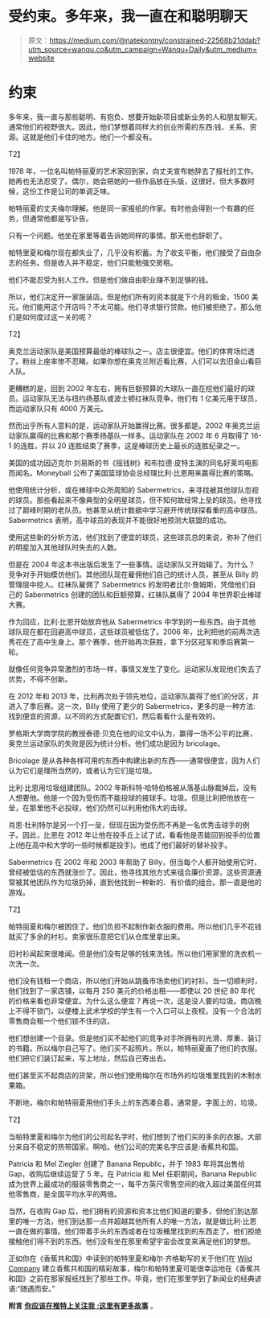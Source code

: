 # 受约束。多年来，我一直在和聪明聊天

> 原文：<https://medium.com/@natekontny/constrained-22568b21ddab?utm_source=wanqu.co&utm_campaign=Wanqu+Daily&utm_medium=website>

# 约束

多年来，我一直与那些聪明、有抱负、想要开始新项目或新业务的人和朋友聊天。通常他们的视野很大。因此，他们梦想着同样大的创业所需的东西:钱、关系、资源。这就是他们卡住的地方。他们一个都没有。

T2】

1978 年，一位名叫帕特丽夏的艺术家回到家，向丈夫宣布她辞去了报社的工作。她再也无法忍受了。偶尔，她会把她的一些作品放在头版，这很好。但大多数时候，这份工作是公司的单调乏味。

帕特丽夏的丈夫梅尔理解。他是同一家报纸的作家。有时他会得到一个有趣的任务，但通常他都是写讣告。

只有一个问题。他坐在家里等着告诉她同样的事情。那天他也辞职了。

帕特里夏和梅尔现在都失业了，几乎没有积蓄。为了收支平衡，他们接受了自由杂志的任务。但是收入并不稳定，他们只能勉强交房租。

他们不能忍受为别人工作。但是他们做自由职业赚不到足够的钱。

所以，他们决定开一家服装店。但是他们所有的资本就是下个月的租金，1500 美元。他们能用这个开店吗？不太可能。他们寻求银行贷款。他们被拒绝了。那么他们是如何度过这一关的呢？

T2】

奥克兰运动家队是美国预算最低的棒球队之一。店主很便宜。他们的体育场烂透了。粉丝上座率惨不忍睹。如果你想在奥克兰附近看比赛，人们可以去旧金山看巨人队。

更糟糕的是，回到 2002 年左右，拥有巨额预算的大球队一直在挖他们最好的球员。运动家队无法与纽约扬基队或波士顿红袜队竞争，他们有 1 亿美元用于球员，而运动家队只有 4000 万美元。

然而出乎所有人意料的是，运动家队开始赢得比赛。很多都是。2002 年奥克兰运动家队赢得的比赛和那个赛季扬基队一样多。运动家队在 2002 年 6 月取得了 16-1 的连胜，并以 20 连胜结束了赛季，这是棒球历史上最长的连胜纪录之一。

美国的成功因迈克尔·刘易斯的书《摇钱树》和布拉德·皮特主演的同名好莱坞电影而闻名。Moneyball 公布了美国篮球协会总经理比利·比恩用来赢得比赛的策略。

他使用统计分析，或在棒球中众所周知的 Sabermetrics，来寻找被其他球队忽视的球员。那些看起来不像典型的全明星球员，但不知何故经常上垒的球员。他寻找过了巅峰时期的老队员。他甚至从统计数据中学习避开传统球探看重的高中球员。Sabermetrics 表明，高中球员的表现并不能很好地预测大联盟的成功。

使用这些新的分析方法，他们找到了便宜的球员，这些球员总的来说，弥补了他们的明星加入其他球队时失去的人数。

但是在 2004 年这本书出版后发生了一些事情。运动家队又开始输了。为什么？竞争对手开始模仿他们。其他团队现在雇佣他们自己的统计人员，甚至从 Billy 的管理层中挖人。红袜队雇佣了 Sabermetrics 的发明者比尔·詹姆斯，凭借他们自己的 Sabermetrics 创建的团队和巨额预算，红袜队赢得了 2004 年世界职业棒球大赛。

作为回应，比利·比恩开始放弃他从 Sabermetrics 中学到的一些东西。由于其他球队现在都在回避高中球员，这些球员被低估了。2006 年，比利把他的前两次选秀花在了高中生身上。那个赛季，他开始再次获胜，拿下分区冠军和季后赛第一轮。

就像任何竞争异常激烈的市场一样，事情又发生了变化。运动家队发现他们失去了优势，不得不创新。

在 2012 年和 2013 年，比利再次处于领先地位，运动家队赢得了他们的分区，并进入了季后赛。这一次，Billy 使用了更少的 Sabermetrics，更多的是一种方法:找到便宜的资源，以不同的方式配置它们，然后看看什么是有效的。

罗格斯大学商学院的教授泰德·贝克在他的论文中认为，赢得一场不公平的比赛，奥克兰运动家队的失败是因为统计分析。他们成功是因为 bricolage。

Bricolage 是从各种各样可用的东西中构建出新的东西——通常很便宜，因为人们认为它们是理所当然的，或者认为它们是垃圾。

比利·比恩用垃圾组建团队。2002 年斯科特·哈特伯格被从落基山脉裁掉后，没有人想要他。他是一个因为受伤而不能投球的接球手。垃圾。但是比利把他放在一垒，在那里他不必投球，他们仍然可以利用他伟大的击球。

肖恩·杜利特尔是另一个打一垒，但现在因为受伤而不再是一名优秀击球手的例子。因此，比恩在 2012 年让他在投手丘上试了试，看看他是否能回到投手的位置上(他在高中和大学的一些时候都是投手)。他成了他们最好的替补投手。

Sabermetrics 在 2002 年和 2003 年帮助了 Billy，但当每个人都开始使用它时，曾经被低估的东西就涨价了。因此，他寻找其他方式来组合廉价资源，这些资源通常被其他团队作为垃圾扔掉，直到他找到一种新的、有价值的组合。那一直是他的游戏。

T2】

帕特丽夏和梅尔被困住了。他们负担不起制作新衣服的费用。所以他们几乎不花钱就买了多余的衬衫。卖家很乐意把它们从仓库里拿出来。

旧衬衫闻起来很难闻。但是他们没有足够的钱来洗钱。所以他们用家里的洗衣机一次洗一次。

他们没有钱租一个商店，所以他们开始从跳蚤市场卖他们的衬衫。当一切顺利时，他们找到了一家店铺，以每月 250 美元的价格出租——即使以 20 世纪 80 年代的价格来看也非常便宜。为什么这么便宜？再说一次，这是没人要的垃圾。商店晚上不得不锁门，以便楼上武术学校的学生有一个入口可以上夜校。没有一个合法的零售商会租一个他们锁不住的店。

他们想创建一个目录。但是他们买不起他们的竞争对手所拥有的光滑、厚重、装订的书籍。所以梅尔自己写了。他们买不起照片。所以，帕特丽夏画了他们的衣服。他们把它们装订起来，写上地址，然后自己寄出去。

他们甚至买不起商店的货架，所以他们使用梅尔在市场外的垃圾堆里找到的木制水果箱。

不断地，梅尔和帕特丽夏用他们手头上的东西凑合着，通常是，字面上的，垃圾。

T2】

当帕特里夏和梅尔为他们的公司起名字时，他们想到了他们买的多余的衣服。大部分来自不稳定的热带国家。啊哈。他们公司的完美名字应该是:香蕉共和国。

Patricia 和 Mel Ziegler 创建了 Banana Republic，并于 1983 年将其出售给 Gap，收购后继续运营了 5 年。在 Patricia 和 Mel 任职期间，Banana Republic 成为世界上最成功的服装零售商之一，每平方英尺零售空间的收入超过美国任何其他零售商，是全国平均水平的两倍。

当然，在收购 Gap 后，他们拥有的资源和资本比他们知道的要多，但他们到达那里的唯一方法，他们到达那一点并超越其他所有人的唯一方法，就是做比利·比恩一直在做的事情。他们带着手头的东西或者在垃圾桶里找到的东西走了。他们拒绝接触他们得不到的东西。他们没有坐在那里希望宇宙会改变来满足他们的梦想。

正如你在《香蕉共和国》中读到的帕特里夏和梅尔·齐格勒写的关于他们在 [Wild Company](http://www.amazon.com/Wild-Company-Untold-Banana-Republic/dp/B00C2IFM4C) 建立香蕉共和国的精彩故事，梅尔和帕特里夏可能很幸运地在《香蕉共和国》之前在那家报纸找到了那些工作。毕竟，他们在那里学到了新闻业的经典谚语:“随遇而安。”

**附言** [**你应该在推特上关注我** **:这里有更多故事**](http://twitter.com/natekontny) 。